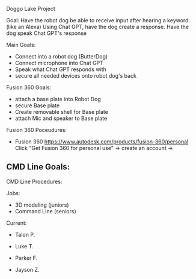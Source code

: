 Doggo Lake Project

Goal:
Have the robot dog be able to receive input after hearing a keyword. (like an Alexa)
Using Chat GPT, have the dog create a response.
Have the dog speak Chat GPT's response


Main Goals:
- Connect into a robot dog (ButterDog)
- Connect microphone into Chat GPT
- Speak what Chat GPT responds with
- secure all needed devices onto robot dog's back


Fusion 360 Goals:
- attach a base plate into Robot Dog
- secure Base plate
- Create removable shell for Base plate
- attach Mic and speaker to Base plate

Fusion 360 Poceudures:
- Fusion 360 https://www.autodesk.com/products/fusion-360/personal Click "Get Fusion 360 for personal use" -> create an account ->


CMD Line Goals:
- 
CMD Line Procedures:



Jobs:
- 3D modeling (juniors)
- Command Line (seniors)


Current:
- Talon P.
- Luke T.

- Parker F.
- Jayson Z.